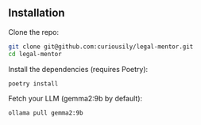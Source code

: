 ## Installation

Clone the repo:

```sh
git clone git@github.com:curiousily/legal-mentor.git
cd legal-mentor
```

Install the dependencies (requires Poetry):

```sh
poetry install
```

Fetch your LLM (gemma2:9b by default):

```sh
ollama pull gemma2:9b
```
<!-- ### Ingestor

Extracts text from PDF documents and creates chunks (using semantic and character splitter) that are stored in a vector databse

### Retriever

Given a query, searches for similar documents, reranks the result and applies LLM chain filter before returning the response.

### QA Chain

Combines the LLM with the retriever to answer a given user question

